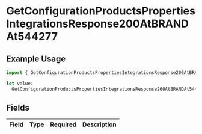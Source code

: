 # GetConfigurationProductsPropertiesIntegrationsResponse200AtBRANDAt544277

## Example Usage

```typescript
import { GetConfigurationProductsPropertiesIntegrationsResponse200AtBRANDAt544277 } from "@vercel/sdk/models/getconfigurationproductsop.js";

let value:
  GetConfigurationProductsPropertiesIntegrationsResponse200AtBRANDAt544277 = {};
```

## Fields

| Field       | Type        | Required    | Description |
| ----------- | ----------- | ----------- | ----------- |